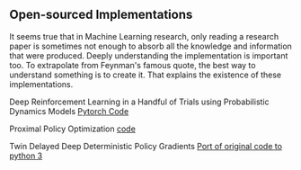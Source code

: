## Open-sourced Implementations

It seems true that in Machine Learning research, only reading a research paper is sometimes not enough to absorb all the knowledge and information that were produced. Deeply understanding the implementation is important too. To extrapolate from Feynman's famous quote, the best way to understand something is to create it. That explains the existence of these implementations.

Deep Reinforcement Learning in a Handful of Trials using Probabilistic Dynamics Models [Pytorch Code](https://github.com/quanvuong/handful-of-trials-pytorch)

Proximal Policy Optimization [code](https://github.com/quanvuong/pytorch_ppo_mujoco)

Twin Delayed Deep Deterministic Policy Gradients [Port of original code to python 3](https://github.com/quanvuong/TD3-Python3)


